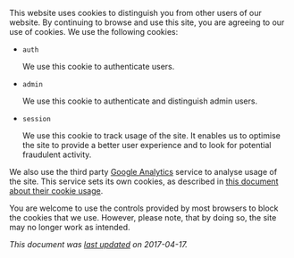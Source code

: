 This website uses cookies to distinguish you from other users of our website. By
continuing to browse and use this site, you are agreeing to our use of cookies.
We use the following cookies:

* `auth`

  We use this cookie to authenticate users.

* `admin`

  We use this cookie to authenticate and distinguish admin users.

* `session`

  We use this cookie to track usage of the site. It enables us to optimise the
  site to provide a better user experience and to look for potential fraudulent
  activity.

We also use the third party [Google Analytics][ga] service to analyse usage of
the site. This service sets its own cookies, as described in [this document
about their cookie usage][ga-cookies].

You are welcome to use the controls provided by most browsers to block the
cookies that we use. However, please note, that by doing so, the site may no
longer work as intended.

*This document was [last updated][revisions] on 2017-04-17.*

[ga]: https://analytics.google.com/
[ga-cookies]: https://developers.google.com/analytics/devguides/collection/analyticsjs/cookie-usage
[revisions]: https://github.com/tav/gitfund/commits/master/mvp/app/page/cookies.md
